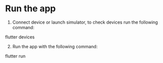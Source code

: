 # Run the app

1. Connect device or launch simulator, to check devices run the following command:

flutter devices

2. Run the app with the following command:

flutter run
